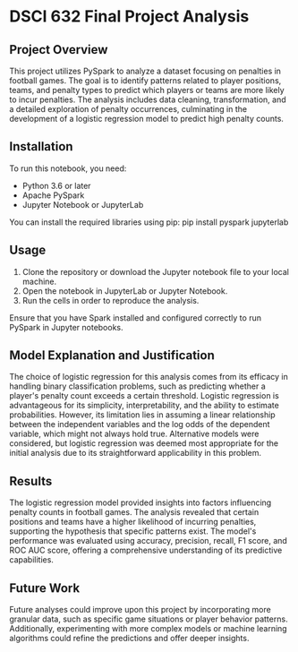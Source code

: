 # DSCI 632 Final Project Analysis

## Project Overview
This project utilizes PySpark to analyze a dataset focusing on penalties in football games. The goal is to identify patterns related to player positions, teams, and penalty types to predict which players or teams are more likely to incur penalties. The analysis includes data cleaning, transformation, and a detailed exploration of penalty occurrences, culminating in the development of a logistic regression model to predict high penalty counts.

## Installation
To run this notebook, you need:
- Python 3.6 or later
- Apache PySpark
- Jupyter Notebook or JupyterLab

You can install the required libraries using pip:
pip install pyspark jupyterlab


## Usage
1. Clone the repository or download the Jupyter notebook file to your local machine.
2. Open the notebook in JupyterLab or Jupyter Notebook.
3. Run the cells in order to reproduce the analysis.

Ensure that you have Spark installed and configured correctly to run PySpark in Jupyter notebooks.

## Model Explanation and Justification
The choice of logistic regression for this analysis comes from its efficacy in handling binary classification problems, such as predicting whether a player's penalty count exceeds a certain threshold. Logistic regression is advantageous for its simplicity, interpretability, and the ability to estimate probabilities. However, its limitation lies in assuming a linear relationship between the independent variables and the log odds of the dependent variable, which might not always hold true. Alternative models were considered, but logistic regression was deemed most appropriate for the initial analysis due to its straightforward applicability in this problem.

## Results
The logistic regression model provided insights into factors influencing penalty counts in football games. The analysis revealed that certain positions and teams have a higher likelihood of incurring penalties, supporting the hypothesis that specific patterns exist. The model's performance was evaluated using accuracy, precision, recall, F1 score, and ROC AUC score, offering a comprehensive understanding of its predictive capabilities.

## Future Work
Future analyses could improve upon this project by incorporating more granular data, such as specific game situations or player behavior patterns. Additionally, experimenting with more complex models or machine learning algorithms could refine the predictions and offer deeper insights.
